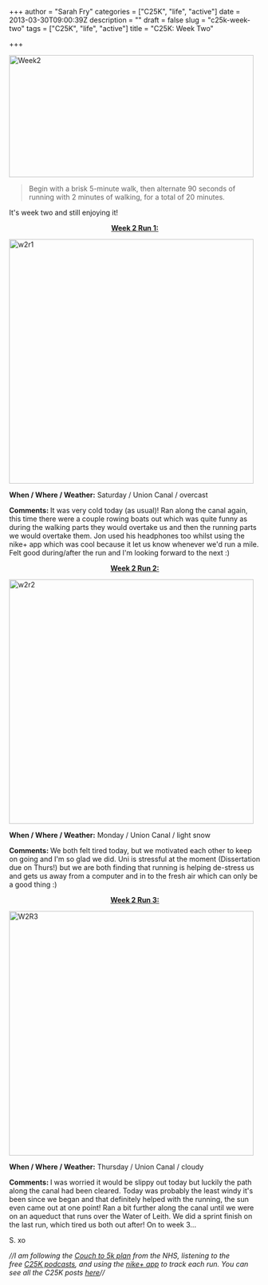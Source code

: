 +++
author = "Sarah Fry"
categories = ["C25K", "life", "active"]
date = 2013-03-30T09:00:39Z
description = ""
draft = false
slug = "c25k-week-two"
tags = ["C25K", "life", "active"]
title = "C25K: Week Two"

+++


<a href="https://yayfryday.com/images/2013/03/Wk2.jpg"><img class="alignnone size-full wp-image-1602" alt="Week2" src="https://yayfryday.com/images/2013/03/Wk2.jpg" width="490" height="245" /></a>

> Begin with a brisk 5-minute walk, then alternate 90 seconds of running with 2 minutes of walking, for a total of 20 minutes.

It's week two and still enjoying it!
<p style="text-align: center;"><span style="text-decoration: underline;"><strong>Week 2 Run 1:</strong></span></p>
<a href="https://yayfryday.com/images/2013/03/W2R1b.jpg"><img class="alignnone size-full wp-image-1590" alt="w2r1" src="https://yayfryday.com/images/2013/03/W2R1b.jpg" width="490" height="490" /></a>

<strong>When / Where / Weather:</strong> Saturday / Union Canal / overcast

<strong>Comments: </strong>It was very cold today (as usual)! Ran along the canal again, this time there were a couple rowing boats out which was quite funny as during the walking parts they would overtake us and then the running parts we would overtake them. Jon used his headphones too whilst using the nike+ app which was cool because it let us know whenever we'd run a mile. Felt good during/after the run and I'm looking forward to the next :)
<p style="text-align: center;"><span style="text-decoration: underline;"><strong>Week 2 Run 2:</strong></span></p>
<a href="https://yayfryday.com/images/2013/03/W2R2ib.jpg"><img class="alignnone size-full wp-image-1597" alt="w2r2" src="https://yayfryday.com/images/2013/03/W2R2ib.jpg" width="490" height="490" /></a>

<strong>When / Where / Weather:</strong> Monday / Union Canal / light snow

<strong>Comments: </strong>We both felt tired today, but we motivated each other to keep on going and I'm so glad we did. Uni is stressful at the moment (Dissertation due on Thurs!) but we are both finding that running is helping de-stress us and gets us away from a computer and in to the fresh air which can only be a good thing :)
<p style="text-align: center;"><span style="text-decoration: underline;"><strong>Week 2 Run 3:</strong></span></p>
<a href="https://yayfryday.com/images/2013/03/W2R3instab.jpg"><img class="alignnone size-full wp-image-1600" alt="W2R3" src="https://yayfryday.com/images/2013/03/W2R3instab.jpg" width="490" height="490" /></a>

<strong>When / Where / Weather:</strong> Thursday / Union Canal / cloudy

<strong>Comments: </strong>I was worried it would be slippy out today but luckily the path along the canal had been cleared. Today was probably the least windy it's been since we began and that definitely helped with the running, the sun even came out at one point! Ran a bit further along the canal until we were on an aqueduct that runs over the Water of Leith. We did a sprint finish on the last run, which tired us both out after! On to week 3...

S. xo

<em>//I am following the <a href="http://www.nhs.uk/LiveWell/c25k/Pages/couch-to-5k.aspx" target="_blank">Couch to 5k plan</a> from the NHS, listening <em>to the free <a href="http://www.nhs.uk/Tools/Pages/couch-5K-running-plan.aspx" target="_blank">C25K podcasts</a>, and </em>using the <a href="http://nikeplus.nike.com/plus/products/gps_app/" target="_blank">nike+ app</a> to track each run. You can see all the C25K posts <a href="http://sweetaspi.co.uk/tag/C25K/" target="_blank">here</a>//</em>

